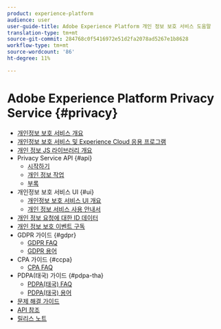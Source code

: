 ```yaml
---
product: experience-platform
audience: user
user-guide-title: Adobe Experience Platform 개인 정보 보호 서비스 도움말
translation-type: tm+mt
source-git-commit: 284768c0f5416972e51d2fa2078ad5267e1b8628
workflow-type: tm+mt
source-wordcount: '86'
ht-degree: 11%

---
```



# Adobe Experience Platform Privacy Service {#privacy}

* [개인정보 보호 서비스 개요](home.md)
* [개인정보 보호 서비스 및 Experience Cloud 응용 프로그램](experience-cloud-apps.md)
* [개인 정보 JS 라이브러리 개요](js-library.md)
* Privacy Service API {#api}
   * [시작하기](api/getting-started.md)
   * [개인 정보 작업](api/privacy-jobs.md)
   * [부록](api/appendix.md)
* 개인정보 보호 서비스 UI {#ui}
   * [개인정보 보호 서비스 UI 개요](ui/overview.md)
   * [개인 정보 서비스 사용 안내서](ui/user-guide.md)
* [개인 정보 요청에 대한 ID 데이터](identity-data.md)
* [개인 정보 보호 이벤트 구독](privacy-events.md)
* GDPR 가이드 {#gdpr}
   * [GDPR FAQ](gdpr/faq.md)
   * [GDPR 용어](gdpr/terminology.md)
* CPA 가이드 {#ccpa}
   * [CPA FAQ](ccpa/faq.md)
* PDPA(태국) 가이드 {#pdpa-tha}
   * [PDPA(태국) FAQ](./pdpa-tha/faq.md)
   * [PDPA(태국) 용어](./pdpa-tha/terminology.md)
* [문제 해결 가이드](troubleshooting-guide.md)
* [API 참조](https://www.adobe.io/apis/experienceplatform/home/api-reference.html#!acpdr/swagger-specs/privacy-service.yaml)
* [릴리스 노트](release-notes.md)
